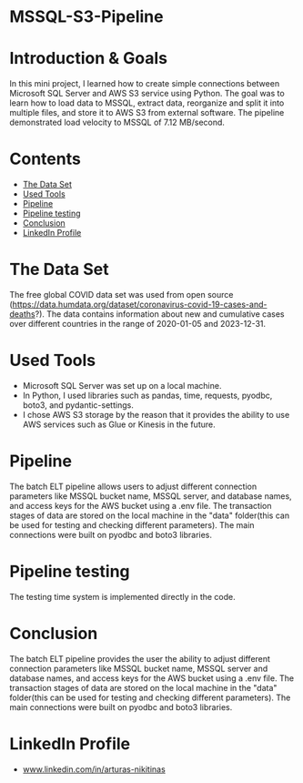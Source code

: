 # MSSQL-S3-Pipeline

# Introduction & Goals
In this mini project, I learned how to create simple connections between Microsoft SQL Server and AWS S3 service using Python. The goal was to learn how to load data to MSSQL, extract data, reorganize and split it into multiple files, and store it to AWS S3 from external software. The pipeline demonstrated load velocity to MSSQL of 7.12 MB/second. 

# Contents

- [The Data Set](#the-data-set)
- [Used Tools](#used-tools)
- [Pipeline](#pipeline)
- [Pipeline testing](#pipeline-testing)
- [Conclusion](#conclusion)
- [LinkedIn Profile](#linkedin-profile)


# The Data Set
The free global COVID data set was used from open source (https://data.humdata.org/dataset/coronavirus-covid-19-cases-and-deaths?). The data contains information about new and cumulative cases over different countries in the range of 2020-01-05 and 2023-12-31.

# Used Tools
- Microsoft SQL Server was set up on a local machine.
- In Python, I used libraries such as pandas, time, requests, pyodbc, boto3, and pydantic-settings.
- I chose AWS S3 storage by the reason that it provides the ability to use AWS services such as Glue or Kinesis in the future.

# Pipeline
The batch ELT pipeline allows users to adjust different connection parameters like MSSQL bucket name, MSSQL server, and database names, and access keys for the AWS bucket using a .env file. The transaction stages of data are stored on the local machine in the "data" folder(this can be used for testing and checking different parameters). The main connections were built on pyodbc and boto3 libraries.


# Pipeline testing
The testing time system is implemented directly in the code. 

# Conclusion
The batch ELT pipeline provides the user the ability to adjust different connection parameters like MSSQL bucket name, MSSQL server and database names, and access keys for the AWS bucket using a .env file. The transaction stages of data are stored on the local machine in the "data" folder(this can be used for testing and checking different parameters). The main connections were built on pyodbc and boto3 libraries.

# LinkedIn Profile
- www.linkedin.com/in/arturas-nikitinas
